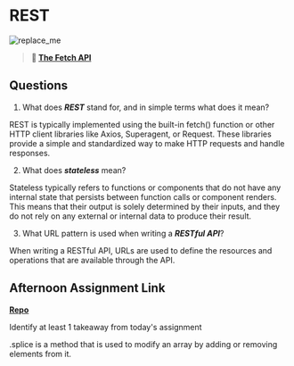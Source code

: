 # REST

![replace_me](https://codeworks.blob.core.windows.net/public/assets/img/illustrations/placeholder.svg)

> **📖 [The Fetch API](https://codeworksacademy.com/fs-student-guide/resources/wk4/04-Fetch)**

## Questions

1. What does ***REST*** stand for, and in simple terms what does it mean?

REST is typically implemented using the built-in fetch() function or other HTTP client libraries like Axios, Superagent, or Request. These libraries provide a simple and standardized way to make HTTP requests and handle responses.

2. What does ***stateless*** mean?

Stateless typically refers to functions or components that do not have any internal state that persists between function calls or component renders. This means that their output is solely determined by their inputs, and they do not rely on any external or internal data to produce their result.

3. What URL pattern is used when writing a ***RESTful API***?

When writing a RESTful API, URLs are used to define the resources and operations that are available through the API.

## Afternoon Assignment Link

**[Repo](https://github.com/AnastasiiaShaynyuk/Gifted)**

Identify at least 1 takeaway from today's assignment

.splice is a method that is used to modify an array by adding or removing elements from it.
